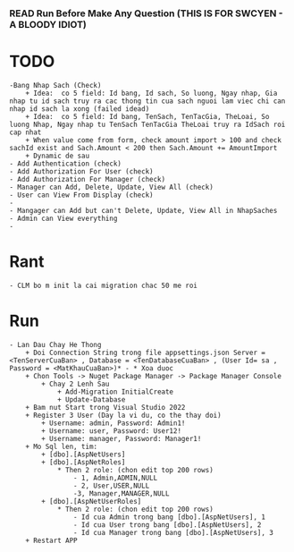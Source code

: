 ### READ Run Before Make Any Question (THIS IS FOR SWCYEN - A BLOODY IDIOT)
# TODO
	-Bang Nhap Sach (Check)
		+ Idea:  co 5 field: Id bang, Id sach, So luong, Ngay nhap, Gia nhap tu id sach truy ra cac thong tin cua sach nguoi lam viec chi can nhap id sach la xong (failed idead)
		+ Idea:  co 5 field: Id bang, TenSach, TenTacGia, TheLoai, So luong Nhap, Ngay nhap tu TenSach TenTacGia TheLoai truy ra IdSach roi cap nhat
		+ When value come from form, check amount import > 100 and check sachId exist and Sach.Amount < 200 then Sach.Amount += AmountImport 
		+ Dynamic de sau 
	- Add Authentication (check)
	- Add Authorization For User (check)
	- Add Authorization For Manager (check)
	- Manager can Add, Delete, Update, View All (check)
	- User can View From Display (check)
	- 
	- Mangager can Add but can't Delete, Update, View All in NhapSaches
	- Admin can View everything
	- 
# Rant
	- CLM bo m init la cai migration chac 50 me roi
# Run
	- Lan Dau Chay He Thong
		+ Doi Connection String trong file appsettings.json Server = <TenServerCuaBan> , Database = <TenDatabaseCuaBan> , (User Id= sa , Password = <MatKhauCuaBan>)* - * Xoa duoc 
		+ Chon Tools -> Nuget Package Manager -> Package Manager Console
			+ Chay 2 Lenh Sau
				+ Add-Migration InitialCreate
				+ Update-Database
		+ Bam nut Start trong Visual Studio 2022
		+ Register 3 User (Day la vi du, co the thay doi)
			+ Username: admin, Password: Admin1!
			+ Username: user, Password: User12! 
			+ Username: manager, Password: Manager1!
		+ Mo Sql len, tim:
			+ [dbo].[AspNetUsers] 
			+ [dbo].[AspNetRoles]
				* Then 2 role: (chon edit top 200 rows)
					- 1, Admin,ADMIN,NULL
					- 2, User,USER,NULL
					-3, Manager,MANAGER,NULL
			+ [dbo].[AspNetUserRoles]
				* Then 2 role: (chon edit top 200 rows)
					- Id cua Admin trong bang [dbo].[AspNetUsers], 1 
					- Id cua User trong bang [dbo].[AspNetUsers], 2
					- Id cua Manager trong bang [dbo].[AspNetUsers], 3
		+ Restart APP